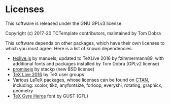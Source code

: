 # Licenses

This software is released under the GNU GPLv3 license.

Copyright (c) 2017-20 TCTemplate contributors, maintained by Tom Dobra

This software depends on other packages, which have their own licenses to which you must agree. Here is a list of known dependencies:

* [texlive.js](https://github.com/fzimmermann89/texlive.js) by manuels, updated to TeXLive 2016 by fzimmermann89, with additional fonts and packages installed by Tom Dobra (GPLv2 license)
* [promisejs](https://github.com/stackp/promisejs) by stackp (new BSD license)
* [TeX Live 2016](https://www.tug.org/texlive/) by TeX user groups
* Various LaTeX packages, whose licenses can be found on [CTAN](https://www.ctan.org), including: xcolor, tikz, anyfontsize, forloop, everyshi, rotating, graphicx, geometry
* [TeX Gyre Heros](https://www.ctan.org/pkg/tex-gyre-heros) font by GUST (GFL)
